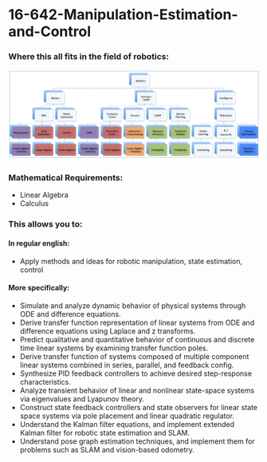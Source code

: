 # 16-642-Manipulation-Estimation-and-Control


### Where this all fits in the field of robotics:
![](images/RoboticsScope.jpg)

### Mathematical Requirements:
- Linear Algebra
- Calculus


### This allows you to:

#### In regular english:
- Apply methods and ideas for robotic manipulation, state estimation, control 


#### More specifically:
- Simulate and analyze dynamic behavior of physical systems through ODE and difference equations.
- Derive transfer function representation of linear systems from ODE and difference equations using Laplace and z transforms.
- Predict qualitative and quantitative behavior of continuous and discrete time linear systems by examining transfer function poles.
- Derive transfer function of systems composed of multiple component linear systems combined in series, parallel, and feedback config.
- Synthesize PID feedback controllers to achieve desired step-response characteristics.
- Analyze transient behavior of linear and nonlinear state-space systems via eigenvalues and Lyapunov theory.
- Construct state feedback controllers and state observers for linear state space systems via pole placement and linear quadratic regulator.
- Understand the Kalman filter equations, and implement extended Kalman filter for robotic state estimation and SLAM.
- Understand pose graph estimation techniques, and implement them for problems such as SLAM and vision-based odometry.
